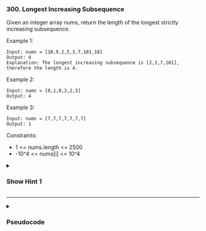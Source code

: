 ### 300. Longest Increasing Subsequence

Given an integer array nums, return the length of the longest strictly increasing subsequence.

Example 1:
```
Input: nums = [10,9,2,5,3,7,101,18]
Output: 4
Explanation: The longest increasing subsequence is [2,3,7,101], therefore the length is 4.
```
Example 2:
```
Input: nums = [0,1,0,3,2,3]
Output: 4
```
Example 3:
```
Input: nums = [7,7,7,7,7,7,7]
Output: 1
```

Constraints:

- 1 <= nums.length <= 2500
- -10^4 <= nums[i] <= 10^4

<details>
  <summary><h3>Show Hint 1</h3></summary>
  <p>Use the brute force way to solve it in O(n^2) complexity. By using additional array of size n to keep track of.</p>
</details>

---
<details>
  <summary><h3>Pseudocode</h3></summary>
  <pre>
    maxLength -> 1
    lenList -> Array.ofSize(nums.length).fill(1)
    for i -> nums.length - 1 to 0
      for j -> i + 1 to nums.length
        if nums[i] isLessThan nums[j] then
          lenList[i] -> if lenList[i] isGreaterThan 1 + lenList[j] ? lenList[i] : lenList[j]
          maxLength -> if lenList[i] is GreaterThan  maxLength ? lenList[i] : maxLength
    return maxLength
  </pre>
</details>
